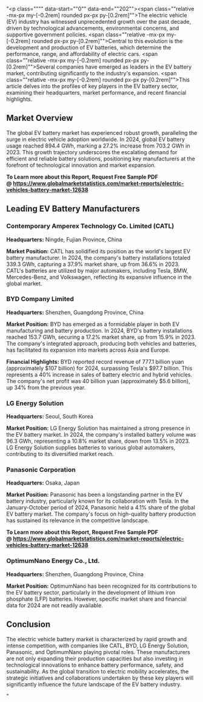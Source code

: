 "<p class="""" data-start=""0"" data-end=""202""><span class=""relative -mx-px my-[-0.2rem] rounded px-px py-[0.2rem]"">The electric vehicle (EV) industry has witnessed unprecedented growth over the past decade, driven by technological advancements, environmental concerns, and supportive government policies.</span> <span class=""relative -mx-px my-[-0.2rem] rounded px-px py-[0.2rem]"">Central to this evolution is the development and production of EV batteries, which determine the performance, range, and affordability of electric cars.</span> <span class=""relative -mx-px my-[-0.2rem] rounded px-px py-[0.2rem]"">Several companies have emerged as leaders in the EV battery market, contributing significantly to the industry's expansion.</span> <span class=""relative -mx-px my-[-0.2rem] rounded px-px py-[0.2rem]"">This article delves into the profiles of key players in the EV battery sector, examining their headquarters, market performance, and recent financial highlights.</span></p>
<h2 class="""" data-start=""204"" data-end=""222"">Market Overview</h2>
<p class="""" data-start=""224"" data-end=""419""><span class=""relative -mx-px my-[-0.2rem] rounded px-px py-[0.2rem]"">The global EV battery market has experienced robust growth, paralleling the surge in electric vehicle adoption worldwide.</span> <span class=""relative -mx-px my-[-0.2rem] rounded px-px py-[0.2rem]"">In 2024, global EV battery usage reached 894.4 GWh, marking a 27.2% increase from 703.2 GWh in 2023.</span> <span class=""relative -mx-px my-[-0.2rem] rounded px-px py-[0.2rem]"">This growth trajectory underscores the escalating demand for efficient and reliable battery solutions, positioning key manufacturers at the forefront of technological innovation and market expansion.</span></p>
<p class="""" data-start=""224"" data-end=""419""><strong>To Learn more about this Report, Request Free Sample PDF @&nbsp;<a href=""https://www.globalmarketstatistics.com/market-reports/electric-vehicles-battery-market-12638"">https://www.globalmarketstatistics.com/market-reports/electric-vehicles-battery-market-12638</a></strong></p>
<h2 class="""" data-start=""421"" data-end=""456"">Leading EV Battery Manufacturers</h2>
<h3 class="""" data-start=""458"" data-end=""512"">Contemporary Amperex Technology Co. Limited (CATL)</h3>
<p class="""" data-start=""514"" data-end=""617""><strong data-start=""514"" data-end=""531"">Headquarters:</strong> <span class=""relative -mx-px my-[-0.2rem] rounded px-px py-[0.2rem]"">Ningde, Fujian Province, China</span></p>
<p class="""" data-start=""619"" data-end=""845""><strong data-start=""619"" data-end=""639"">Market Position:</strong> <span class=""relative -mx-px my-[-0.2rem] rounded px-px py-[0.2rem]"">CATL has solidified its position as the world's largest EV battery manufacturer.</span> <span class=""relative -mx-px my-[-0.2rem] rounded px-px py-[0.2rem]"">In 2024, the company's battery installations totaled 339.3 GWh, capturing a 37.9% market share, up from 36.6% in 2023.</span> <span class=""relative -mx-px my-[-0.2rem] rounded px-px py-[0.2rem]"">CATL's batteries are utilized by major automakers, including Tesla, BMW, Mercedes-Benz, and Volkswagen, reflecting its expansive influence in the global market.</span></p>
<h3 class="""" data-start=""847"" data-end=""870"">BYD Company Limited</h3>
<p class="""" data-start=""872"" data-end=""975""><strong data-start=""872"" data-end=""889"">Headquarters:</strong> <span class=""relative -mx-px my-[-0.2rem] rounded px-px py-[0.2rem]"">Shenzhen, Guangdong Province, China</span></p>
<p class="""" data-start=""977"" data-end=""1203""><strong data-start=""977"" data-end=""997"">Market Position:</strong> <span class=""relative -mx-px my-[-0.2rem] rounded px-px py-[0.2rem]"">BYD has emerged as a formidable player in both EV manufacturing and battery production.</span> <span class=""relative -mx-px my-[-0.2rem] rounded px-px py-[0.2rem]"">In 2024, BYD's battery installations reached 153.7 GWh, securing a 17.2% market share, up from 15.9% in 2023.</span> <span class=""relative -mx-px my-[-0.2rem] rounded px-px py-[0.2rem]"">The company's integrated approach, producing both vehicles and batteries, has facilitated its expansion into markets across Asia and Europe.</span></p>
<p class="""" data-start=""1205"" data-end=""1436""><strong data-start=""1205"" data-end=""1230"">Financial Highlights:</strong> <span class=""relative -mx-px my-[-0.2rem] rounded px-px py-[0.2rem]"">BYD reported record revenue of 777.1 billion yuan (approximately $107 billion) for 2024, surpassing Tesla's $97.7 billion.</span> <span class=""relative -mx-px my-[-0.2rem] rounded px-px py-[0.2rem]"">This represents a 40% increase in sales of battery electric and hybrid vehicles.</span> <span class=""relative -mx-px my-[-0.2rem] rounded px-px py-[0.2rem]"">The company's net profit was 40 billion yuan (approximately $5.6 billion), up 34% from the previous year.</span>&nbsp;</p>
<h3 class="""" data-start=""1438"" data-end=""1460"">LG Energy Solution</h3>
<p class="""" data-start=""1462"" data-end=""1565""><strong data-start=""1462"" data-end=""1479"">Headquarters:</strong> <span class=""relative -mx-px my-[-0.2rem] rounded px-px py-[0.2rem]"">Seoul, South Korea</span></p>
<p class="""" data-start=""1567"" data-end=""1793""><strong data-start=""1567"" data-end=""1587"">Market Position:</strong> <span class=""relative -mx-px my-[-0.2rem] rounded px-px py-[0.2rem]"">LG Energy Solution has maintained a strong presence in the EV battery market.</span> <span class=""relative -mx-px my-[-0.2rem] rounded px-px py-[0.2rem]"">In 2024, the company's installed battery volume was 96.3 GWh, representing a 10.8% market share, down from 13.5% in 2023.</span> <span class=""relative -mx-px my-[-0.2rem] rounded px-px py-[0.2rem]"">LG Energy Solution supplies batteries to various global automakers, contributing to its diversified market reach.</span></p>
<h3 class="""" data-start=""1795"" data-end=""1820"">Panasonic Corporation</h3>
<p class="""" data-start=""1822"" data-end=""1925""><strong data-start=""1822"" data-end=""1839"">Headquarters:</strong> <span class=""relative -mx-px my-[-0.2rem] rounded px-px py-[0.2rem]"">Osaka, Japan</span></p>
<p class="""" data-start=""1927"" data-end=""2153""><strong data-start=""1927"" data-end=""1947"">Market Position:</strong> <span class=""relative -mx-px my-[-0.2rem] rounded px-px py-[0.2rem]"">Panasonic has been a longstanding partner in the EV battery industry, particularly known for its collaboration with Tesla.</span> <span class=""relative -mx-px my-[-0.2rem] rounded px-px py-[0.2rem]"">In the January-October period of 2024, Panasonic held a 4.1% share of the global EV battery market.</span> <span class=""relative -mx-px my-[-0.2rem] rounded px-px py-[0.2rem]"">The company's focus on high-quality battery production has sustained its relevance in the competitive landscape.</span></p>
<p class="""" data-start=""1927"" data-end=""2153""><strong>To Learn more about this Report, Request Free Sample PDF @&nbsp;<a href=""https://www.globalmarketstatistics.com/market-reports/electric-vehicles-battery-market-12638"">https://www.globalmarketstatistics.com/market-reports/electric-vehicles-battery-market-12638</a></strong></p>
<h3 class="""" data-start=""2155"" data-end=""2187"">OptimumNano Energy Co., Ltd.</h3>
<p class="""" data-start=""2189"" data-end=""2292""><strong data-start=""2189"" data-end=""2206"">Headquarters:</strong> <span class=""relative -mx-px my-[-0.2rem] rounded px-px py-[0.2rem]"">Shenzhen, Guangdong Province, China</span></p>
<p class="""" data-start=""2294"" data-end=""2440""><strong data-start=""2294"" data-end=""2314"">Market Position:</strong> <span class=""relative -mx-px my-[-0.2rem] rounded px-px py-[0.2rem]"">OptimumNano has been recognized for its contributions to the EV battery sector, particularly in the development of lithium iron phosphate (LFP) batteries.</span> <span class=""relative -mx-px my-[-0.2rem] rounded px-px py-[0.2rem]"">However, specific market share and financial data for 2024 are not readily available.</span></p>
<h2 class="""" data-start=""2442"" data-end=""2455"">Conclusion</h2>
<p class="""" data-start=""2457"" data-end=""2622""><span class=""relative -mx-px my-[-0.2rem] rounded px-px py-[0.2rem]"">The electric vehicle battery market is characterized by rapid growth and intense competition, with companies like CATL, BYD, LG Energy Solution, Panasonic, and OptimumNano playing pivotal roles.</span> <span class=""relative -mx-px my-[-0.2rem] rounded px-px py-[0.2rem]"">These manufacturers are not only expanding their production capacities but also investing in technological innovations to enhance battery performance, safety, and sustainability.</span> <span class=""relative -mx-px my-[-0.2rem] rounded px-px py-[0.2rem]"">As the global transition to electric mobility accelerates, the strategic initiatives and collaborations undertaken by these key players will significantly influence the future landscape of the EV battery industry.</span></p>"
